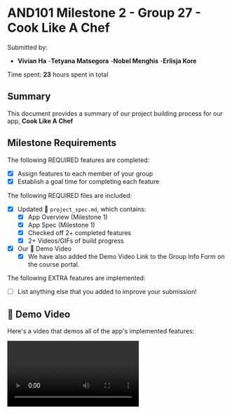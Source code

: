 <!-- (This is a comment) INSTRUCTIONS: Go through this page and fill out any **bolded** entries with their correct values.-->

# AND101 Milestone 2 - **Group 27 - Cook Like A Chef**

Submitted by:
- **Vivian Ha**
-**Tetyana Matsegora**
-**Nobel Menghis**
-**Erlisja Kore**

Time spent: **23** hours spent in total

## Summary

This document provides a summary of our project building process for our app, **Cook Like A Chef**

## Milestone Requirements

<!-- Please be sure to change the [ ] to [x] for any features you completed.  If a feature is not checked [x], you might miss the points for that item! -->

The following REQUIRED features are completed:

- [x] Assign features to each member of your group
- [x] Establish a goal time for completing each feature

The following REQUIRED files are included:

- [X] Updated 📄 `project_spec.md`, which contains:
  - [X] App Overview (Milestone 1)
  - [X] App Spec (Milestone 1)
  - [X] Checked off 2+ completed features
  - [X] 2+ Videos/GIFs of build progress

- [x] Our 🎥 Demo Video
  - [x] We have also added the Demo Video Link to the Group Info Form on the course portal.

The following EXTRA features are implemented:

- [ ] List anything else that you added to improve your submission!

## 🎥 Demo Video

Here's a video that demos all of the app's implemented features:

<video src='https://youtu.be/Rd0vEv8IkAQ' title='Video Demo' width='300' alt='Video Demo' />

VIDEO created with **ClipChamp**

## Notes

Here's a place for any other notes on this milestone!
